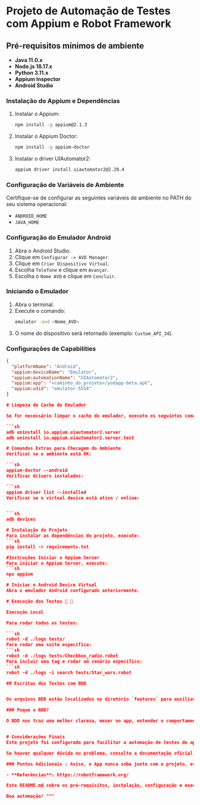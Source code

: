 # Projeto de Automação de Testes com Appium e Robot Framework

## Pré-requisitos mínimos de ambiente

- **Java 11.0.x**
- **Node.js 18.17.x**
- **Python 3.11.x**
- **Appium Inspector**
- **Android Studio**

### Instalação do Appium e Dependências

1. Instalar o Appium:
    ```sh
    npm install -g appium@2.1.3
    ```

2. Instalar o Appium Doctor:
    ```sh
    npm install -g appium-doctor
    ```

3. Instalar o driver UIAutomator2:
    ```sh
    appium driver install uiautomator2@2.29.4
    ```

### Configuração de Variáveis de Ambiente

Certifique-se de configurar as seguintes variáveis de ambiente no PATH do seu sistema operacional:

- `ANDROID_HOME`
- `JAVA_HOME`

### Configuração do Emulador Android

1. Abra o Android Studio.
2. Clique em `Configurar -> AVD Manager`.
3. Clique em `Criar Dispositivo Virtual`.
4. Escolha `Telefone` e clique em `Avançar`.
5. Escolha o `Nome AVD` e clique em `Concluir`.

### Iniciando o Emulador

1. Abra o terminal.
2. Execute o comando:
    ```sh
    emulator -avd <Nome_AVD>
    ```
3. O nome do dispositivo será retornado (exemplo: `Custom_API_34`).

### Configurações de Capabilities

```json
{
  "platformName": "Android",
  "appium:deviceName": "Emulator",
  "appium:automationName": "UIAutomator2",
  "appium:app": "<caminho_do_projeto>/yodapp-beta.apk",
  "appium:udid": "emulator-5554"
}

# Limpeza de Cache do Emulador

Se for necessário limpar o cache do emulador, execute os seguintes comandos:

```sh
adb uninstall io.appium.uiautomator2.server
adb uninstall io.appium.uiautomator2.server.test

# Comandos Extras para Checagem do Ambiente
Verificar se o ambiente está OK:

```sh
appium-doctor --android
Verificar drivers instalados:

```sh
appium driver list --installed
Verificar se o virtual device está ativo / online:


```sh
adb devices

# Instalação do Projeto
Para instalar as dependências do projeto, execute:
```sh
pip install -r requirements.txt

#Instruções Iniciar o Appium Server
Para iniciar o Appium Server, execute:
```sh
npx appium

# Iniciar o Android Device Virtual
Abra o emulador Android configurado anteriormente.

# Execução dos Testes 🤖 🤖

Execução Local

Para rodar todos os testes:

```sh
robot -d ./logs tests/
Para rodar uma suíte específica:
```sh
robot -d ./logs tests/Checkbox_radio.robot
Para incluir uma tag e rodar um cenário específico:
```sh
robot -d ./logs -i search tests/Star_wars.robot

## Escritas dos Testes com BDD


Os arquivos BDD estão localizados no diretório `features` para auxiliar na criação dos cenários e melhor entendimento do comportamento do usuário no app.

### Poque o BDD?

O BDD nos traz uma melhor clareza, mexer no app, entender o comportamento, escrever os casos e assim construir os cenários com base na jornada do usuário.


# Considerações Finais
Este projeto foi configurado para facilitar a automação de testes de aplicativos Android utilizando Appium e Robot Framework. Certifique-se de seguir todos os passos de configuração para garantir que o ambiente esteja devidamente preparado para a execução dos testes.

Se houver qualquer dúvida ou problema, consulte a documentação oficial do Appium e Robot Framework.

### Pontos Adicionais : Aviso, o App nunca sobe junto com o projeto, estou deixando apenas para fins acadêmicos. 

- **Referências**: https://robotframework.org/ 

Este README.md cobre os pré-requisitos, instalação, configuração e execução dos testes, além de fornecer instruções detalhadas para garantir que o ambiente esteja configurado corretamente.

Boa automação! """